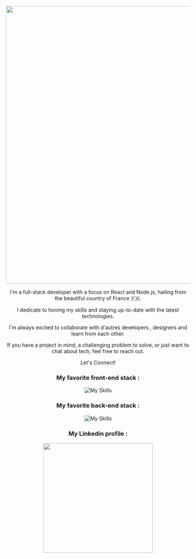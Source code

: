 <div align="center" width="760" >
  <img src="https://res.cloudinary.com/dmjffwvns/image/upload/v1685553901/banner-github_b61k7u.png" width="760" >
</div>
<div align="center" width="760" >
  <p>
    I'm a full-stack developer with a focus on React and Node.js, hailing from the beautiful country of France 🇫🇷. 
  </p>
  <p>
    I dedicate to honing my skills and staying up-to-date with the latest technologies.
  </p>
  <p>
    I'm always excited to collaborate with d'autres developers , designers and learn from each other.
  </p>
  <p>
    If you have a project in mind, a challenging problem to solve, or just want to chat about tech, feel free to reach out.
  </p>
  <p>
    Let's Connect!
  </p>
</div>
  



<div align="center" >
 
  <h3> My favorite front-end stack :</h3>

  ![My Skills](https://skillicons.dev/icons?i=js,html,css,sass,react,gatsby,redux)

  <h3> My favorite back-end stack : </h3>
  
  ![My Skills](https://skillicons.dev/icons?i=nodejs,express,sequelize,postgres)

  <h3> My Linkedin profile :  </h3>
  
  <a href="https://www.linkedin.com/in/jeremy-nourri">  
    <img src="https://res.cloudinary.com/dmjffwvns/image/upload/v1684360719/linkedin_badge_nzqan5.png" align="center" width="300">
  </a>

</div align="center">

